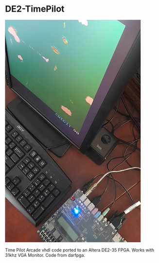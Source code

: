 # DE2-TimePilot
![Model](DE2-TimePilot.jpg)

Time Pilot Arcade vhdl code ported to an Altera DE2-35 FPGA. Works with 31khz VGA Monitor. Code from darfpga.
